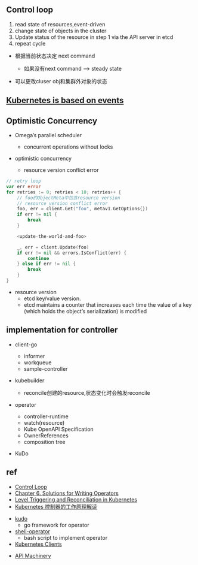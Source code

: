 

## Control loop

1. read state of resources,event-driven
2. change state of objects in the cluster
3. Update status of the resource in step 1 via the API server in etcd
4. repeat cycle

+ 根据当前状态决定 next command
    + 如果没有next command --> steady state


+ 可以更改cluser obj和集群外对象的状态

## [Kubernetes is based on events](../Events.md)



## Optimistic Concurrency
+ Omega’s parallel scheduler
    + concurrent operations without locks

+ optimistic concurrency
    + resource version conflict error
```go
// retry loop
var err error
for retries := 0; retries < 10; retries++ {
    // foo的ObjectMeta中包含resource version
    // resource version conflict error
    foo, err = client.Get("foo", metav1.GetOptions{})
    if err != nil {
        break
    }

    <update-the-world-and-foo>

    _, err = client.Update(foo)
    if err != nil && errors.IsConflict(err) {
        continue
    } else if err != nil {
        break
    }
}
```

+ resource version
    + etcd key/value version.
    + etcd maintains a counter that increases each time the value of a key (which holds the object’s serialization) is modified

## implementation for controller

+ client-go
    + informer 
    + workqueue
    + sample-controller

+ kubebuilder
    + reconcile创建的resource,状态变化时会触发reconcile

+ operator
    + controller-runtime
    + watch(resource)
    + Kube OpenAPI Specification
    + OwnerReferences
    + composition tree

+ KuDo



## ref
+ [Control Loop](https://kubernetes.io/zh/docs/concepts/architecture/controller/)
+ [Chapter 6. Solutions for Writing Operators](https://learning.oreilly.com/library/view/programming-kubernetes/9781492047094/ch06.html#idm46336859365144)
+ [Level Triggering and Reconciliation in Kubernetes](https://hackernoon.com/level-triggering-and-reconciliation-in-kubernetes-1f17fe30333d)
+ [Kubernetes 控制器的工作原理解读](https://fuckcloudnative.io/posts/a-deep-dive-into-kubernetes-controllers/)

<!-- tools -->
+ [kudo](https://kudo.dev/docs/cli/installation.html#cli-installation)
    + go framework for operator
+ [shell-operator](https://github.com/flant/shell-operator)
    + bash script to implement operator
+ [Kubernetes Clients](https://github.com/kubernetes-client)

<!-- community -->
+ [API Machinery](https://learning.oreilly.com/library/view/programming-kubernetes/9781492047094/ch06.html#idm46336854811816)